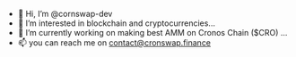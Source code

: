 - 👋 Hi, I’m @cornswap-dev
- 👀 I’m interested in blockchain and cryptocurrencies...
- 🌱 I’m currently working on making best AMM on Cronos Chain ($CRO) ...
- 📫 you can reach me on contact@cronswap.finance

<!---
cornswap-dev/cornswap-dev is a ✨ special ✨ repository because its `README.md` (this file) appears on your GitHub profile.
You can click the Preview link to take a look at your changes.
--->
